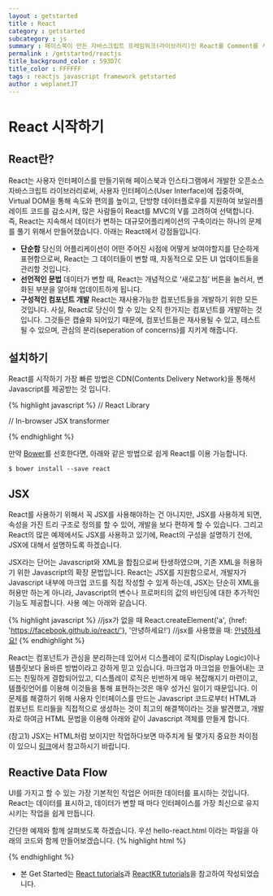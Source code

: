 ```yaml
---
layout : getstarted
title : React
category : getstarted
subcategory : js
summary : 페이스북이 만든 자바스크립트 프레임워크(라이브러리)인 React를 Comment를 사용한 예제와 함께 시작해본다.
permalink : /getstarted/reactjs
title_background_color : 593D7C
title_color : FFFFFF
tags : reactjs javascript framework getstarted
author : weplanetJT
---
```


# React 시작하기

## React란?

React는 사용자 인터페이스를 만들기위해 페이스북과 인스타그램에서 개발한 오픈소스 자바스크립트 라이브러리로써,
사용자 인터페이스(User Interface)에 집중하며, Virtual DOM을 통해 속도와 편의를 높이고,
단방향 데이터플로우를 지원하여 보일러플레이트 코드를 감소시켜, 많은 사람들이 React를 MVC의 V를 고려하여 선택합니다.
즉, React는 지속해서 데이터가 변하는 대규모어플리케이션의 구축이라는 하나의 문제를 풀기 위해서 만들어졌습니다.
아래는 React에서 강점들입니다.

- **단순함**
 당신의 어플리케이션이 어떤 주어진 시점에 어떻게 보여야할지를 단순하게 표현함으로써, React는 그 데이터들이 변할 때,
자동적으로 모든 UI 업데이트들을 관리할 것입니다.
- **선언적인 문법**
 데이터가 변할 때, React는 개념적으로 ‘새로고침’ 버튼을 눌러서, 변화된 부분을 알아채 업데이트하게 됩니다.
- **구성적인 컴포넌트 개발**
 React는 재사용가능한 컴포넌트들을 개발하기 위한 모든 것입니다. 사실, React로 당신이 할 수 있는 오직 한가지는 컴포넌트를 개발하는 것 입니다.
그것들은 캡슐화 되어있기 때문에, 컴포넌트들은 재사용될 수 있고, 테스트될 수 있으며, 관심의 분리(seperation of concerns)를 지키게 해줍니다.


## 설치하기

React를 시작하기 가장 빠른 방법은 CDN(Contents Delivery Network)을 통해서 Javascript를 제공받는 것 입니다.

{% highlight javascript %}
// React Library
<script src="https://fb.me/react-0.13.3.js"> </script>
// In-browser JSX transformer
<script src="https://fb.me/JSXTransformer-0.13.3.js"> </script>
{% endhighlight %}

만약 [Bower](http://webframeworks.kr/getstarted/bower/)를 선호한다면, 아래와 같은 방법으로 쉽게 React를 이용 가능합니다.

```
$ bower install --save react
```



## JSX

React를 사용하기 위해서 꼭 JSX를 사용해야하는 건 아니지만, JSX를 사용하게 되면, 속성을 가진 트리 구조로 정의를 할 수 있어,
개발을 보다 편하게 할 수 있습니다. 그리고 React의 많은 예제에서도 JSX를 사용하고 있기에, React의 구성을 설명하기 전에,
JSX에 대해서 설명하도록 하겠습니다.

JSX라는 단어는 Javascript와 XML을 합침으로써 탄생하였으며, 기존 XML을 허용하기 위한 Javascript의 확장 문법입니다.
React는 JSX를 지원함으로서, 개발자가 Javascript 내부에 마크업 코드를 직접 작성할 수 있게 하는데,
JSX는 단순히 XML을 허용만 하는게 아니라, Javascript의 변수나 프로퍼티의 값의 바인딩에 대한 추가적인 기능도 제공합니다.
사용 예는 아래와 같습니다.

{% highlight javascript %}
//jsx가 없을 때
React.createElement('a', {href: 'https://facebook.github.io/react/'}, '안녕하세요!')
//jsx를 사용했을 때:
<a href="https://facebook.github.io/react/">안녕하세요!</a>
{% endhighlight %}

React는 컴포넌트가 관심을 분리하는데 있어서 디스플레이 로직(Display Logic)이나 템플릿보다 올바른 방법이라고 강하게 믿고 있습니다.
마크업과 마크업을 만들어내는 코드는 친밀하게 결합되어있고, 디스플레이 로직은 빈번하게 매우 복잡해지기 마련이고,
템플릿언어를 이용해 이것들을 통해 표현하는것은 매우 성가신 일이기 때문입니다.
이 문제를 해결하기 위해 사용자 인터페이스를 만드는 Javascript 코드로부터 HTML과 컴포넌트 트리들을 직접적으로 생성하는 것이
최고의 해결책이라는 것을 발견했고, 개발자로 하여금 HTML 문법을 이용해 아래와 같이 Javascript 객체를 만들게 합니다.

(참고1) JSX는 HTML처럼 보이지만 작업하다보면 마주치게 될 몇가지 중요한 차이점이 있으니
[링크](http://reactkr.github.io/react/docs/jsx-gotchas-ko-KR.html)에서 참고하시기 바랍니다.

## Reactive Data Flow
UI를 가지고 할 수 있는 가장 기본적인 작업은 어떠한 데이터를 표시하는 것입니다.
React는 데이터를 표시하고, 데이터가 변할 때 마다 인터페이스를 가장 최신으로 유지시키는 작업을 쉽게 만듭니다.

간단한 예제와 함께 살펴보도록 하겠습니다. 우선 hello-react.html 이라는 파일을 아래의 코드와 함께 만들어보겠습니다.
{% highlight html %}
<!DOCTYPE html>
<html>
  <head>
    <meta charset="UTF-8" />
    <title>Hello React</title>
    <script src="https://fb.me/react-0.13.3.js"></script>
    <script src="https://fb.me/JSXTransformer-0.13.3.js"></script>
  </head>
  <body>
    <div id="example"></div>
    <script type="text/jsx">

      // ** Example Template **

    </script>
  </body>
</html>
{% endhighlight %}

이제 부터는 아래 sample01.js 코드가 위 예제의 Example Template라고 주석처리 되어있는 부분에 들어갔다고 가정하고 설명하도록 하겠습니다.

{% highlight javascript %}
// sample01.js
var HelloWorld = React.createClass({
  render: function() {
    return (
      <p>
        안녕, <input type="text" placeholder="이름을 여기에 작성하세요" />!
        지금 시간은 {this.props.date.toTimeString()} 입니다.
      </p>
    );
  }
});

setInterval(function() {
  React.render(
    <HelloWorld date={new Date()} />,
    document.getElementById('example')
  );
}, 500);
{% endhighlight %}

위의 예제를 웹브라우저에서 열은 후, 이름을 텍스트 필드에 써보면, 동작을 관리하는 어떤 코드도 작성하지 않았음에도, 텍스트 필드에 쓰여진 이름은 그대로이지만,
시간을 표시하는 부분은 계속 바뀌는 것을 확인할 수 있습니다. 이것이 가능한 것은 React가 필요한 경우에만 DOM을 조작하기 때문입니다.
React는 기존의 DOM보다 빠른 React내부의 DOM모형 (Virtual DOM)을 이용하여 변경된 부분을 측정하고, 가장 효율적인 DOM조작방법을 계산합니다.
위 컴포넌트에 대한 입력은 Properties를 줄인 props라고 불리는데, props들은 JSX문법에서는 속성(attirbutes)로 전달이 됩니다.
props는 컴포넌트 안에서 조작이 불가능한 엘리먼트(immutable elements)로서 생각해야하고, this.props를 덮어씌우려고해서는 안됩니다.
props에 대해서는 아래에서 더 자세히 살펴보도록 하겠습니다.


## 컴포넌트
### 컴포넌트 구성
이번엔 hello-react.html의 예제의 example template에 tutorial1.js의 코드를 삽입하여, 컴포넌트의 구성에 대해 간략히 살펴보도록하겠습니다.
{% highlight javascript %}
// tutorial1.js
var CommentBox = React.createClass({
  render: function() {
    return (
      <div className="commentBox"> Hello, world! I am a CommentBox. </div>
    );
  }
});
React.render( <CommentBox />, document.getElementById('content') );
{% endhighlight %}

React의 컴포넌트들은 props와 state를 받아 HTML을 렌더 하는 단순한 함수들로 생각해도 될 만큼 매우 단순합니다.
다만, 여기서 주의 해야할 점은 React의 컴포넌트들은 단 하나의 루트 노드(root node)만을 렌더할 수 있으므로,
만약 여러개의 노드를 리턴하고 싶다면, 여러개의 노드를 단 하나의 루트 노트드로 조합해야 합니다.컴포넌트의 조합에 대해서는 아래에서 더 살펴보도록 하겠습니다.
위 예제를 보면 새로운 React 컴포넌트를 만들기 위해 React.createClass()로 Javascript 객체를 만들어 render메소드를 담아 넘겼습니다.
render메소드는 React 컴포넌트 트리를 리턴해서 최종적으로 실제 HTML을 그리는 역할을 하는데, 개발된 컴포넌트들의 트리를 리턴할 수 도 있기 때문에,
React이 컴포넌트는 보다 조합가능(Composable)하게 됩니다.
이를 통해 최상위 컴포넌트의 인스턴스를 만들고, 두번째 인수로 전달받은 DOM 엘리먼트에 마크업을 삽입합니다. \<div> 태그는 실제 DOM 노드는 아니고,
React div 컴포넌트의 인스턴스로서, React가 다룰 수 있는 데이터의 표시자나 조각이라고 생각하시면 됩니다.
React는 Raw HTML 문자열을 생성하는 것이 아니기 떄문에 XSS를 기본적으로 방지할 수 있습니다.
참고로 HTML 엘리멘트의 이름은 소문자로 시작하고 커스텀 React클래스 이름은 대문자로 시작하고 있습니다.

### 컴포넌트 조합하기
위 예제에서 나온 CommentBox를 아래의 구조처럼 변경하며, 컴포넌트를 조합해보도록 하겠습니다.

- CommentList
  - Comment
- CommentForm

우선 CommentList와 CommentForm을 위한 뼈대를 구축하겠습니다. 위 예제에서와 마친가지로 단순히 \<div>태그 하나입니다.
{% highlight javascript %}
// tutorial2.js
var CommentList = React.createClass({
  render: function() {
    return (
      <div className="commentList"> 안녕! 난 댓글목록이야. </div>
    );
  }
});
var CommentForm = React.createClass({
  render: function() {
    return (
      <div className="commentForm"> 안녕! 난 댓글 폼이야. </div>
    );
  }
});
{% endhighlight %}

tutorial1예제를 수정하여, CommentBox가 CommentList와 CommentForm과 조합되도록 수정하겠습니다.

{% highlight javascript %}
// tutorial1.js
var CommentBox = React.createClass({
  render: function() {
    return (
      <div className="commentBox">
        <h1>댓글</h1>
        <CommentList />
        <CommentForm />
      </div>
    );
  }
});
{% endhighlight %}

### 컴포넌트 프로퍼티 (Component Properties)
위에서 간단하게 설명되었던 props를 통해서 부모로부터 받은 데이터에 의존하는 comment 컴포넌트를 만들어보겠습니다.
부모 컴포넌트로 부터 받은 데이터는 자식 컴포너트에서 ‘프로퍼티’로 사용이 가능합니다.
이 ‘프로퍼티들’은 this.props를 통해 접근가능하며, props를 사용해 Comment 컴포넌트는 CommentList에서 전달받은 데이터를 읽어들이고,
마크업을 렌더할 수 있을 것입니다.

{% highlight javascript %}
// tutorial3.js
var Comment = React.createClass({
  render: function() {
    return (
      <div className="comment">
        <h2 className="commentAuthor"> {this.props.author} </h2>
        {this.props.children}
      </div>
    );
  }
});
{% endhighlight %}

JSX 내부의 중괄호로 둘러싸인 JavaScript 표현식(어트리뷰트나 엘리먼트의 자식으로 사용된)을 통해 텍스트나 React 컴포넌트를 트리에 더할 수 있습니다.
this.props를 통해 컴포넌트에 전달된 특정한 어트리뷰트들에, this.props.children을 통해 중첩된 엘리먼트들에 접근할 수 있습니다.

#### 직접 입력

Comment 컴포넌트를 만들었으니, 컴포넌트에 글쓴이와 댓글을 넘겨보도록 합시다. 이런 방식을 통하여 각 고유한 comment에서 같은 코드를 재사용할 수 있습니다.
먼저 댓글 몇 개를 CommentList에 추가해 봅시다:

{% highlight javascript %}
// tutorial2.js
var CommentList = React.createClass({
  render: function() {
    return (
      <div className="commentList">
        <Comment author="Pete Hunt">댓글입니다</Comment>
        <Comment author="Jordan Walke">또 다른 댓글입니다</Comment>
      </div>
    );
  }
});
{% endhighlight %}

부모 컴포넌트인 CommentList에서 자식 컴포넌트인 Comment에 데이터들을 전달하고 있는것을 확인할 수 있습니다.
예를 들어, 우리는 어트리뷰트로 Pete Hunt를, XML 형식의 자식 노드로 댓글입니다를 첫 번째 Comment로 넘겼습니다.
위에서 언급했듯이 Comment 컴포넌트는 그들의 '프로퍼티'를 this.props.author, this.props.children를 통해 접근합니다.

#### 데이터 모델 연결

지금까지는 소스코드에 직접 댓글을 넣었습니다. 이제부터는 tutorial5.js의 JSON 데이터 덩어리를 댓글 목록에 렌더해보겠습니다.
최종적으로는 서버에서 데이터가 내려오겠지만, 지금은 소스에 직접 데이터를 넣어봅시다:

{% highlight javascript %}
// tutorial5.js
var data = [
  {author: "Pete Hunt", text: "댓글입니다"},
  {author: "Jordan Walke", text: "*또 다른* 댓글입니다"}
];
{% endhighlight %}

위 데이터를 모듈화된 방식으로 CommentList에 넣어야 합니다. props을 이용해 데이터를 넘기도록 CommentBox와 React.render()의 호출 코드를 수정합시다.

{% highlight javascript %}
// tutorial1.js
var CommentBox = React.createClass({
  render: function() {
    return (
      <div className="commentBox">
        <h1>댓글</h1>
        <CommentList data={this.props.data} />
        <CommentForm />
      </div>
    );
  }
});

React.render(
  <CommentBox data={data} />,
  document.getElementById('content')
);
{% endhighlight %}

이제 CommentList에서 데이터를 다룰 수 있으니, 댓글을 동적으로 렌더할 수 있게 코드를 수정해보겠습니다.

{% highlight javascript %}
// tutorial4.js
var CommentList = React.createClass({
  render: function() {
    var commentNodes = this.props.data.map(function (comment) {
      return (
        <Comment author={comment.author}>
          {comment.text}
        </Comment>
      );
    });
    return (
      <div className="commentList">
        {commentNodes}
      </div>
    );
  }
});
{% endhighlight %}

#### 서버에서 데이터모델 가져오기

이제 데이터를 소스에 직접 넣는 방식에서 서버에서 동적으로 받아서 처리하는 방식으로 바꾸기위해, 데이터 prop을 삭제하고 처리할 URL로 변경해 줍시다.
tutorial5.js는 commnents.json으로 파일명을 변경합니다.

{% highlight javascript %}
// tutorial1.js
React.render(
  <CommentBox url="comments.json" />,
  document.getElementById('content')
);
{% endhighlight %}

이 컴포넌트는 이전 것과 다르게, 스스로 다시 렌더링해야 합니다. 컴포넌트는 서버에서 요청이 들어올때까지는 아무 데이터도 가지고 있지 않다가,
특정한 시점에서 새로운 댓글을 렌더할 필요가 있을 것입니다

### 컴포넌트 스테이트 (Component State)
#### 반응적 스테이트
위의 예제들은, 각각의 컴포넌트는 props를 기반으로 한번 렌더되었습니다. props는 불변성을 갖고있고, 부모에서 전달되어 부모에게 "소유" 되어 있습니다.
그래서 컴포넌트에 상호작용을 구현하기 위해선 props가 아닌, 가변성을 갖는 state를 이용하는게 좋습니다.
this.state는 컴포넌트에 한정(private)되며 this.setState()를 통해 변경할 수 있고, state가 업데이트 되면, 컴포넌트는 자신을 스스로 다시 렌더링합니다.
render() 메소드는 this.props와 this.state를 위한 함수로 선언적으로 작성됩니다. 프레임워크에서 입력값에 따른 UI가 항상 일관성 있음을 보장해줍니다.
이제 댓글 데이터의 배열을 CommentBox의 state로 추가해서, 서버가 데이터를 가져오면 댓글 데이터가 변경되도록 수정해보겠습니다.

{% highlight javascript %}
// tutorial1.js
var CommentBox = React.createClass({
  getInitialState: function() {
    return {data: []};
  },
  render: function() {
    return (
      <div className="commentBox">
        <h1>댓글</h1>
        <CommentList data={this.state.data} />
        <CommentForm />
      </div>
    );
  }
});
{% endhighlight %}

getInitialState() 는 컴포넌트의 생명주기동안 한 번만 실행되며 컴포넌트의 초기 state를 설정합니다.

#### 스테이트 업데이트하기
서버에서 GET 방식으로 JSON을 넘겨받아 최신의 데이터가 state에 반영되도록 정적 JSON 파일을 사용해서 간단하게 만들어보겠습니다.

{% highlight javascript %}
// tutorial5.json
[
  {"author": "Pete Hunt", "text": "댓글입니다"},
  {"author": "Jordan Walke", "text": "*또 다른* 댓글입니다"}
]
{% endhighlight %}

서버에 비동기 요청을 위해 jQuery를 사용합니다.
주의: 우리의 앱이 AJAX 애플리케이션으로 변화하고 있기 때문에, 이제 파일 시스템의 파일을 참조하는 대신 웹서버를 사용하도록 어플리케이을 개발해야 합니다.
[React의 GitHub](https://github.com/reactjs/react-tutorial)을 참고해주세요.

{% highlight javascript %}
// tutorial1.js
var CommentBox = React.createClass({
  getInitialState: function() {
    return {data: []};
  },
  componentDidMount: function() {
    $.ajax({
      url: this.props.url,
      dataType: 'json',
      cache: false,
      success: function(data) {
        this.setState({data: data});
      }.bind(this),
      error: function(xhr, status, err) {
        console.error(this.props.url, status, err.toString());
      }.bind(this)
    });
  },
  render: function() {
    return (
      <div className="commentBox">
        <h1>댓글</h1>
        <CommentList data={this.state.data} />
        <CommentForm />
      </div>
    );
  }
});
{% endhighlight %}

componentDidMount는 컴포넌트가 렌더링 된 다음 React에 의해 자동으로 호출되는 메소드이고, 동적 업데이트의 핵심은 this.setState()의 호출입니다.
우리가 이전의 댓글 목록을 서버에서 넘어온 새로운 목록으로 변경하면 자동으로 UI가 업데이트 될 것입니다.
이 반응성 덕분에 실시간 업데이트에 아주 작은 수정만 이루어집니다.
이제 AJAX 호출을 별도의 메소드로 분리하고, 컴포넌트가 처음 로드된 시점부터 2초 간격으로 계속 호출(폴링)되도록 해보겠습니다.

{% highlight javascript %}
// tutorial1.js
var CommentBox = React.createClass({
  loadCommentsFromServer: function() {
    $.ajax({
      url: this.props.url,
      dataType: 'json',
      cache: false,
      success: function(data) {
        this.setState({data: data});
      }.bind(this),
      error: function(xhr, status, err) {
        console.error(this.props.url, status, err.toString());
      }.bind(this)
    });
  },
  getInitialState: function() {
    return {data: []};
  },
  componentDidMount: function() {
    this.loadCommentsFromServer();
    setInterval(this.loadCommentsFromServer, this.props.pollInterval);
  },
  render: function() {
    return (
      <div className="commentBox">
        <h1>댓글</h1>
        <CommentList data={this.state.data} />
        <CommentForm />
      </div>
    );
  }
});

React.render(
  <CommentBox url="comments.json" pollInterval={2000} />,
  document.getElementById('content')
);
{% endhighlight %}

#### 새로운 댓글 추가하기
위에서 댓글목록을 만들었으니, 이제는 사용자에게 이름과 내용을 입력받고 댓글을 저장하는 CommentForm 컴포넌트를 만들어보도록 하겠습니다.

{% highlight javascript %}
// tutorial4.js
var CommentForm = React.createClass({
  render: function() {
    return (
      <form className="commentForm">
        <input type="text" placeholder="이름" />
        <input type="text" placeholder="내용을 입력하세요..." />
        <input type="submit" value="올리기" />
      </form>
    );
  }
});
{% endhighlight %}

이제 폼에 상호작용을 붙여 보겠습니다. 사용자가 폼을 전송하는 시점에 우리는 폼을 초기화하고 서버에 요청을 전송하고 댓글목록을 업데이트해야 합니다.
우선 폼의 submit 이벤트를 감시하고 초기화 해주는 부분을 작성하겠습니다.

{% highlight javascript %}
// tutorial4.js
var CommentForm = React.createClass({
  handleSubmit: function(e) {
    e.preventDefault();
    var author = React.findDOMNode(this.refs.author).value.trim();
    var text = React.findDOMNode(this.refs.text).value.trim();
    if (!text || !author) {
      return;
    }
    // TODO: 서버에 요청을 전송합니다
    React.findDOMNode(this.refs.author).value = '';
    React.findDOMNode(this.refs.text).value = '';
    return;
  },
  render: function() {
    return (
      <form className="commentForm" onSubmit={this.handleSubmit}>
        <input type="text" placeholder="이름" ref="author" />
        <input type="text" placeholder="내용을 입력하세요..." ref="text" />
        <input type="submit" value="올리기" />
      </form>
    );
  }
});
{% endhighlight %}


###### 이벤트
React는 카멜케이스 네이밍 컨벤션으로 컴포넌트에 이벤트 핸들러를 등록합니다. 폼이 유효한 값으로 submit되었을 때 폼필드들을 초기화하도록 onSubmit 핸들러를 등록합니다.
폼 submit에 대한 브라우저의 기본동작을 막기 위해 이벤트시점에 preventDefault()를 호출합니다.

###### Refs

우리는 자식 컴포넌트의 이름을 지정하기 위해 ref 어트리뷰트를, 컴포넌트를 참조하기 위해 this.refs를 사용합니다. 고유한(native) 브라우저 DOM 엘리먼트를 얻기 위해 React.findDOMNode(component)를 호출할 수 있습니다.

###### props으로 콜백 처리하기

사용자가 댓글을 등록할 때, 새로운 댓글을 추가하기 위해 댓글목록을 업데이트해주어야 합니다.
CommentBox가 댓글목록의 state를 소유하고 있기 때문에 이 로직 또한 CommentBox에 있는것이 타당합니다.
자식 컴포넌트가 그의 부모에게 데이터를 넘겨줄 필요가 있습니다. 부모의 render 메소드에서 새로운 콜백(handleCommentSubmit)을 자식에게 넘겨주고,
자식의 onCommentSubmit 이벤트에 그것을 바인딩해주는 식으로 구현합니다. 이벤트가 작동될때(triggered)마다, 콜백이 호출됩니다.

{% highlight javascript %}
// tutorial1.js
var CommentBox = React.createClass({
  loadCommentsFromServer: function() {
    $.ajax({
      url: this.props.url,
      dataType: 'json',
      cache: false,
      success: function(data) {
        this.setState({data: data});
      }.bind(this),
      error: function(xhr, status, err) {
        console.error(this.props.url, status, err.toString());
      }.bind(this)
    });
  },
  handleCommentSubmit: function(comment) {
    // TODO: 서버에 요청을 수행하고 목록을 업데이트한다
  },
  getInitialState: function() {
    return {data: []};
  },
  componentDidMount: function() {
    this.loadCommentsFromServer();
    setInterval(this.loadCommentsFromServer, this.props.pollInterval);
  },
  render: function() {
    return (
      <div className="commentBox">
        <h1>댓글</h1>
        <CommentList data={this.state.data} />
        <CommentForm onCommentSubmit={this.handleCommentSubmit} />
      </div>
    );
  }
});
{% endhighlight %}

사용자가 폼을 전송할 때, CommentForm에서 콜백을 호출해 봅시다:

{% highlight javascript %}
// tutorial2.js
var CommentForm = React.createClass({
  handleSubmit: function(e) {
    e.preventDefault();
    var author = React.findDOMNode(this.refs.author).value.trim();
    var text = React.findDOMNode(this.refs.text).value.trim();
    if (!text || !author) {
      return;
    }
    this.props.onCommentSubmit({author: author, text: text});
    React.findDOMNode(this.refs.author).value = '';
    React.findDOMNode(this.refs.text).value = '';
    return;
  },
  render: function() {
    return (
      <form className="commentForm" onSubmit={this.handleSubmit}>
        <input type="text" placeholder="이름" ref="author" />
        <input type="text" placeholder="이름을 입력하세요..." ref="text" />
        <input type="submit" value="올리기" />
      </form>
    );
  }
});
{% endhighlight %}

이제 콜백이 제자리를 찾았습니다. 우리가 할 일은 서버에 요청을 날리고 목록을 업데이트하는 것 뿐입니다:

{% highlight javascript %}
// tutorial1.js
var CommentBox = React.createClass({
  loadCommentsFromServer: function() {
    $.ajax({
      url: this.props.url,
      dataType: 'json',
      cache: false,
      success: function(data) {
        this.setState({data: data});
      }.bind(this),
      error: function(xhr, status, err) {
        console.error(this.props.url, status, err.toString());
      }.bind(this)
    });
  },
  handleCommentSubmit: function(comment) {
    $.ajax({
      url: this.props.url,
      dataType: 'json',
      type: 'POST',
      data: comment,
      success: function(data) {
        this.setState({data: data});
      }.bind(this),
      error: function(xhr, status, err) {
        console.error(this.props.url, status, err.toString());
      }.bind(this)
    });
  },
  getInitialState: function() {
    return {data: []};
  },
  componentDidMount: function() {
    this.loadCommentsFromServer();
    setInterval(this.loadCommentsFromServer, this.props.pollInterval);
  },
  render: function() {
    return (
      <div className="commentBox">
        <h1>댓글</h1>
        <CommentList data={this.state.data} />
        <CommentForm onCommentSubmit={this.handleCommentSubmit} />
      </div>
    );
  }
});
{% endhighlight %}


## 프러덕션
### 미리 컴파일된 JSX
npm 모듈을 가지고 있다면, 간단히 npm install -g react-tools를 실행해 커맨드 라인 jsx 툴을 설치할 수 있습니다.
이 툴은 JSX 구문을 일반적인 JavaScript파일로 변환해 브라우져에서 바로 실행할 수 있도록 합니다.
디렉터리를 감시해 파일이 변경되었을 때 자동으로 변환하도록 할 수도 있습니다. 예를 들면 jsx --watch src/ build/ 이렇게요.
기본적으로는 JSX 파일들은 .js 확장자로 변환됩니다. jsx --extension jsx src/ build/를 사용해 .jsx 확장자로 파일들을 변환할 수 있습니다.
먼저 커맨드라인 도구를 설치합니다. (npm 필요):

```
npm install -g react-tools
```

그다음, src/helloworld.js 파일을 일반 JavaScript 파일로 변환합니다.

```
jsx --watch src/ build/
```

수정할 때마다 build/helloworld.js 파일이 자동생성됩니다.

{% highlight javascript %}
React.render(
  React.createElement('h1', null, 'Hello, world!'),
  document.getElementById('example')
);
{% endhighlight %}

아래의 내용대로 HTML 파일을 업데이트합니다:

{% highlight html %}
<!DOCTYPE html>
<html>
  <head>
    <title>Hello React!</title>
    <script src="build/react.js"></script>
    <!-- JSXTransformer는 이제 불필요합니다! -->
  </head>
  <body>
    <div id="example"></div>
    <script src="build/helloworld.js"></script>
  </body>
</html>
{% endhighlight %}

* 본 Get Started는 [React tutorials](https://facebook.github.io/react/)과
[ReactKR tutorials](http://reactkr.github.io/react/docs/tutorial-ko-KR.html)을 참고하여 작성되었습니다.
